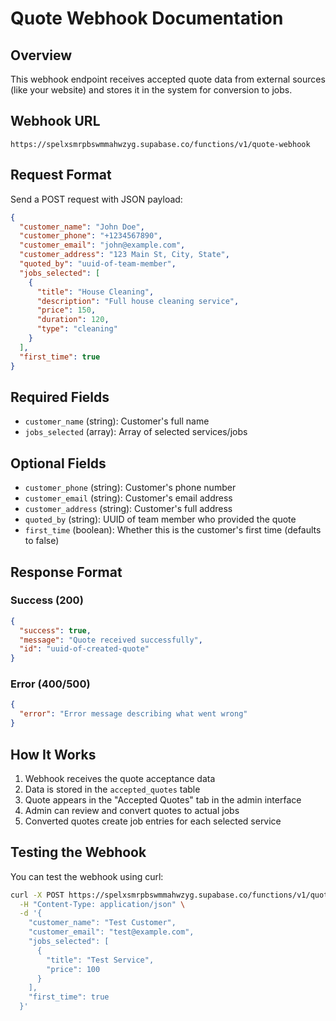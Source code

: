 # Quote Webhook Documentation

## Overview
This webhook endpoint receives accepted quote data from external sources (like your website) and stores it in the system for conversion to jobs.

## Webhook URL
```
https://spelxsmrpbswmmahwzyg.supabase.co/functions/v1/quote-webhook
```

## Request Format
Send a POST request with JSON payload:

```json
{
  "customer_name": "John Doe",
  "customer_phone": "+1234567890",
  "customer_email": "john@example.com", 
  "customer_address": "123 Main St, City, State",
  "quoted_by": "uuid-of-team-member",
  "jobs_selected": [
    {
      "title": "House Cleaning",
      "description": "Full house cleaning service",
      "price": 150,
      "duration": 120,
      "type": "cleaning"
    }
  ],
  "first_time": true
}
```

## Required Fields
- `customer_name` (string): Customer's full name
- `jobs_selected` (array): Array of selected services/jobs

## Optional Fields  
- `customer_phone` (string): Customer's phone number
- `customer_email` (string): Customer's email address
- `customer_address` (string): Customer's full address
- `quoted_by` (string): UUID of team member who provided the quote
- `first_time` (boolean): Whether this is the customer's first time (defaults to false)

## Response Format
### Success (200)
```json
{
  "success": true,
  "message": "Quote received successfully", 
  "id": "uuid-of-created-quote"
}
```

### Error (400/500)
```json
{
  "error": "Error message describing what went wrong"
}
```

## How It Works
1. Webhook receives the quote acceptance data
2. Data is stored in the `accepted_quotes` table
3. Quote appears in the "Accepted Quotes" tab in the admin interface
4. Admin can review and convert quotes to actual jobs
5. Converted quotes create job entries for each selected service

## Testing the Webhook
You can test the webhook using curl:

```bash
curl -X POST https://spelxsmrpbswmmahwzyg.supabase.co/functions/v1/quote-webhook \
  -H "Content-Type: application/json" \
  -d '{
    "customer_name": "Test Customer",
    "customer_email": "test@example.com",
    "jobs_selected": [
      {
        "title": "Test Service",
        "price": 100
      }
    ],
    "first_time": true
  }'
```